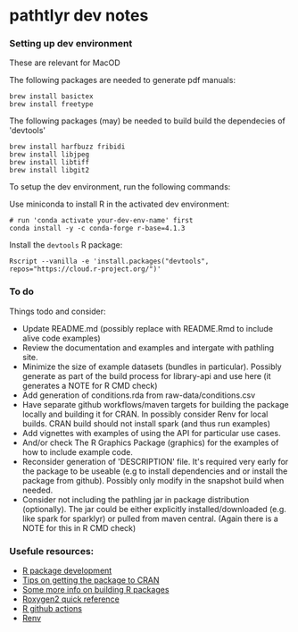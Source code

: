 pathtlyr dev notes
================

### Setting up dev environment

These are relevant for MacOD

The following packages are needed to generate pdf manuals:

    brew install basictex
    brew install freetype

The following packages (may) be needed to build build the dependecies of 'devtools'

    brew install harfbuzz fribidi
    brew install libjpeg
    brew install libtiff
    brew install libgit2


To setup the dev environment, run the following commands:

Use miniconda to install R in the activated dev environment:

    # run 'conda activate your-dev-env-name' first
    conda install -y -c conda-forge r-base=4.1.3

Install the `devtools` R package:

    Rscript --vanilla -e 'install.packages("devtools", repos="https://cloud.r-project.org/")'


### To do

Things todo and consider:

* Update README.md (possibly replace with README.Rmd to include alive code examples)
* Review the documentation and examples and intergate with pathling site.
* Minimize the size of example datasets (bundles in particular). Possibly generate as part of the build process for library-api and use here (it generates a NOTE for R CMD check)
* Add generation of conditions.rda from raw-data/conditions.csv
* Have separate github workflows/maven targets for building the package locally and building it for CRAN. In possibly consider Renv for local builds. CRAN build should not install spark (and thus run examples)
* Add vignettes with examples of using the API for particular use cases.
* And/or check The R Graphics Package (graphics) for the examples of how to include example code.
* Reconsider generation of 'DESCRIPTION' file. It's required very early for the package to be useable (e.g to install dependencies and or install the package from github). Possibly only modify in the snapshot build when needed.
* Consider not including the pathling jar in package distribution (optionally). The jar could be either explicitly installed/downloaded (e.g. like spark for sparklyr) or pulled from maven central. (Again there is a NOTE for this in R CMD check)



### Usefule resources:

- [R package development](https://r-pkgs.org/)
- [Tips on getting the package to CRAN](https://kbroman.org/pkg_primer/pages/cran.html)
- [Some more info on building R packages](https://www.paulamoraga.com/blog/2022/04/12/2022-04-12-rpackages/)
- [Roxygen2 quick reference](https://stuff.mit.edu/afs/athena/software/r/current/RStudio/resources/roxygen_help.html)
- [R github actions](https://github.com/r-lib/actions)
- [Renv](https://rstudio.github.io/renv/index.html)
